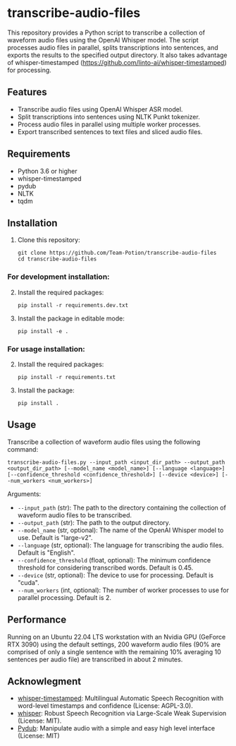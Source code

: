 # transcribe-audio-files

This repository provides a Python script to transcribe a collection of waveform audio files using the OpenAI Whisper model. The script processes audio files in parallel, splits transcriptions into sentences, and exports the results to the specified output directory. It also takes advantage of whisper-timestamped (https://github.com/linto-ai/whisper-timestamped) for processing.

## Features

- Transcribe audio files using OpenAI Whisper ASR model.
- Split transcriptions into sentences using NLTK Punkt tokenizer.
- Process audio files in parallel using multiple worker processes.
- Export transcribed sentences to text files and sliced audio files.

## Requirements

- Python 3.6 or higher
- whisper-timestamped
- pydub
- NLTK
- tqdm

## Installation

1. Clone this repository:
   ```
   git clone https://github.com/Team-Potion/transcribe-audio-files
   cd transcribe-audio-files
   ```

### For development installation:

2. Install the required packages:
   ```
   pip install -r requirements.dev.txt
   ```

3. Install the package in editable mode:
   ```
   pip install -e .
   ```

### For usage installation:

2. Install the required packages:
   ```
   pip install -r requirements.txt
   ```

3. Install the package:
   ```
   pip install .
   ```

## Usage

Transcribe a collection of waveform audio files using the following command:

```
transcribe-audio-files.py --input_path <input_dir_path> --output_path <output_dir_path> [--model_name <model_name>] [--language <language>] [--confidence_threshold <confidence_threshold>] [--device <device>] [--num_workers <num_workers>]
```

Arguments:

- `--input_path` (str): The path to the directory containing the collection of waveform audio files to be transcribed.
- `--output_path` (str): The path to the output directory.
- `--model_name` (str, optional): The name of the OpenAI Whisper model to use. Default is "large-v2".
- `--language` (str, optional): The language for transcribing the audio files. Default is "English".
- `--confidence_threshold` (float, optional): The minimum confidence threshold for considering transcribed words. Default is 0.45.
- `--device` (str, optional): The device to use for processing. Default is "cuda".
- `--num_workers` (int, optional): The number of worker processes to use for parallel processing. Default is 2.

## Performance

Running on an Ubuntu 22.04 LTS workstation with an Nvidia GPU (GeForce RTX 3090) using the default settings, 200 waveform audio files (90% are comprised of only a single sentence with the remaining 10% averaging 10 sentences per audio file) are transcribed in about 2 minutes.

## Acknowlegment

- [whisper-timestamped](https://github.com/linto-ai/whisper-timestamped): Multilingual Automatic Speech Recognition with word-level timestamps and confidence (License: AGPL-3.0).
- [whisper](https://github.com/openai/whisper): Robust Speech Recognition via Large-Scale Weak Supervision (License: MIT).
- [Pydub](https://github.com/jiaaro/pydub): Manipulate audio with a simple and easy high level interface (License: MIT)

